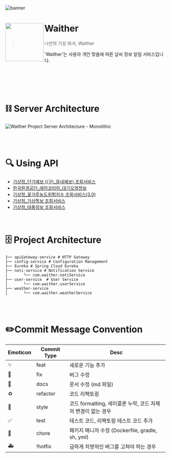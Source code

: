 
![banner](https://github.com/WaitherTeam/Waither-BE/assets/98632435/ddf26618-3c35-4bb5-b6f5-e8f3359fb8ed)

# Waither<img src="https://github.com/WaitherTeam/Waither-BE/assets/98632435/0df2a67b-7ebf-460b-9d54-574b5650d734" align=left width=120>

> 나만의 기상 비서, Waither

'Waither'는 사용자 개인 맞춤에 따른 날씨 정보 알림 서비스입니다.

<br><br><br><br>
# ⛓️ Server Architecture
![Waither Project Server Architecture - Monolithic](https://github.com/user-attachments/assets/7893273c-e0ea-4841-8b78-d8a66101e5de)

<br><br>
# 🔍 Using API
- <a href="https://www.data.go.kr/data/15084084/openapi.do">기상청_단기예보 ((구)_동네예보) 조회서비스</a> <br>
- <a href="https://www.data.go.kr/data/15073861/openapi.do">한국환경공단_에어코리아_대기오염정보</a> <br>
- <a href="https://www.data.go.kr/data/15085289/openapi.do">기상청_꽃가루농도위험지수 조회서비스(3.0)</a> <br>
- <a href="https://www.data.go.kr/data/15000415/openapi.do">기상청_기상특보 조회서비스</a> <br>
- <a href="https://www.data.go.kr/data/15043565/openapi.do">기상청_태풍정보 조회서비스</a> <br>
<br><br>
# 🗄️ Project Architecture
```
├── apiGateway-service # HTTP Gateway
├── config-service # Configuration Management
├── Eureka # Spring Cloud Eureka
├── noti-service # Notification Service
│       └── com.waither.notiService
├── user-service  # User Service
│       └── com.waither.userService
├── weather-service
│       └── com.waither.weatherService
```
<br><br>
#  ✏️Commit Message Convention
| Emoticon | Commit Type | Desc |
| --- | --- | --- |
|  ✨  | feat | 새로운 기능 추가 |
| 🐛  | fix | 버그 수정 |
| 📝 | docs | 문서 수정 (md 파일) |
| ♻️  | refactor | 코드 리팩토링 |
| 💄  | style | 코드 formatting, 세미콜론 누락, 코드 자체의 변경이 없는 경우 |
| ✅  | test | 테스트 코드, 리팩토링 테스트 코드 추가 |
| 🚀  | chore | 패키지 매니저 수정 (Dockerfile, gradle, sh, yml) |
| 🚑  | !hotfix | 급하게 치명적인 버그를 고쳐야 하는 경우 |
